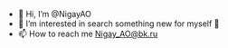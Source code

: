 - 👋 Hi, I’m @NigayAO
- 👀 I’m interested in search something new for myself 🙌
- 📫 How to reach me Nigay_AO@bk.ru

<!---
NigayAO/NigayAO is a ✨ special ✨ repository because its `README.md` (this file) appears on your GitHub profile.
You can click the Preview link to take a look at your changes.
--->
  
